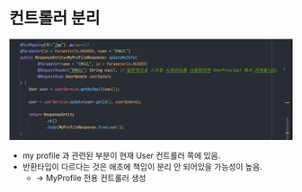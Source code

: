 # 컨트롤러 분리

![img_1.png](img/img_1.png)

- my profile 과 관련된 부분이 현재 User 컨트롤러 쪽에 있음.
- 반환타입이 다르다는 것은 애초에 책임이 분리 안 되어있을 가능성이 높음.
    - -> MyProfile 전용 컨트롤러 생성